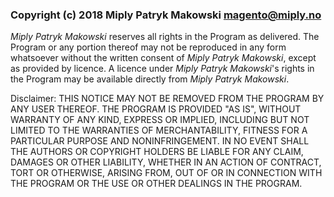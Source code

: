 ### Copyright (c) 2018 Miply Patryk Makowski <magento@miply.no>

_Miply Patryk Makowski_ reserves all rights in the Program as delivered. The Program 
or any portion thereof may not be reproduced in any form whatsoever without
the written consent of _Miply Patryk Makowski_, except as provided by licence. A licence
under _Miply Patryk Makowski_'s rights in the Program may be available directly from 
_Miply Patryk Makowski_.
 
Disclaimer:
THIS NOTICE MAY NOT BE REMOVED FROM THE PROGRAM BY ANY USER THEREOF.
THE PROGRAM IS PROVIDED "AS IS", WITHOUT WARRANTY OF ANY KIND, EXPRESS
OR IMPLIED, INCLUDING BUT NOT LIMITED TO THE WARRANTIES OF MERCHANTABILITY,
FITNESS FOR A PARTICULAR PURPOSE AND NONINFRINGEMENT. IN NO EVENT SHALL
THE AUTHORS OR COPYRIGHT HOLDERS BE LIABLE FOR ANY CLAIM, DAMAGES OR OTHER 
LIABILITY, WHETHER IN AN ACTION OF CONTRACT, TORT OR OTHERWISE, ARISING FROM,
OUT OF OR IN CONNECTION WITH THE PROGRAM OR THE USE OR OTHER DEALINGS 
IN THE PROGRAM.


